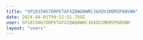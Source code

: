 ```yaml
---
title: "SP10150G7DRPETGFXZQWQ0WRCJ6XQV1MEMZP6BVNH"
date: 2024-04-01T09:51:51.759Z
user: SP10150G7DRPETGFXZQWQ0WRCJ6XQV1MEMZP6BVNH
layout: "users"
---
```

    
